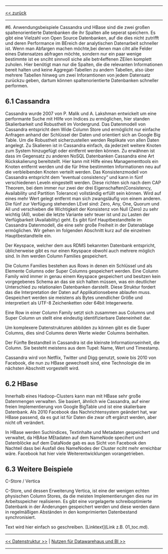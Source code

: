 ***

[<< zurück](02_toc.md)

***

#6. Anwendungsbeispiele
Cassandra und HBase sind die zwei großen spaltenorientierte Datenbanken die ihr Spalten alle seperat speichern. Es gibt eine Vielzahl von Open Source Datenbanken, auf die dies nicht zutrifft und deren Performance im BEreich der analytischen Datenarbeit schneller ist.
Wenn man Abfargen machen möchte,bei denen man ciht alle Felder eines Datensatzes abfragen möchte, sondern nur ein paar wenige bestimmte ist ee snciht sinnvoll siche alle betr4effenen ZEilen komplett zuholen. Hier benötigt man nur die Spalten, die die relevanten Informationen bereit halten und keine Aggregat-Tabellen zu andern Tabellen, also über mehrere Tabellen hinweg um zwei Inforamtionen von jedem Datensatz zurückzu geben, dartum können spaltenorientierte Datenbanken schneller performen.


## 6.1 Cassandra

Cassandra wurde 2007 von P. Malik und A. Lakshman entwickelt um eine performante Suche mit HIlfe von Indices zu ermöglichen, hier standen Skalierbarkeit und Robustheit im Vordergrund. Das Datenmodell von Cassandra entspricht dem Wide Column Store und ermöglicht nur einfache Anfragen anhand der Schlüssel der Daten und orientiert sich an Google Big Table. Um die Robustheit sicherzustellen werden Replikate von allen Daten angelegt. Zu Skalieren ist in Cassandra einfach, da jederzeit weitere Knoten zum System hinzugefügt oder eintfernt werden können. Zu erwähnen ist dass im Gegensatz zu anderen NoSQL Datenbanken Cassandra eine Art Rückskalierung bereitstellt. Hier kann mit Hilfe eines Managementtools ein Knoten entfernt werden und die für IHne bestimmten Informationen neu auf die verbleibenden Knoten verteilt werden.
Das Konsistenzmodell von Cassandra entspricht dem “eventual consistency” und kann in fünf verschiedenen Leveln eingestellt werden. Diese richten sich nach dem CAP Theorem, bei dem immer nur zwei der drei Eigenschaften(Consistency, Availability und Partition Tolerance) vollständig erfüllt sein können. Wird auf eines mehr Wert gelegt entfernt man sich zwangsläufig von einem anderen. Die fünf zur Verfügung stehenden LEvel sind: Zero, Any, One, Quorum und All und verschieben die Wichtigkeit der Konsistenz von Null (Zero) zu sehr wichtig (All), wobei die letzte Variante sehr teuer ist und zu Lasten der Verfügbarkeit (Availability) geht.
Es gibt fünf Hauptbestandteile im Cassandra Datenmodell, die eine sehr große Freiheit in der Datenablage ermöglichen. Wir gehen im folgenden Abschnitt kurz auf die einzelnen Hauptbestandteile ein.

Der Keyspace, welcher dem aus RDMS bekannten Datenbank entspricht, üblicherweise gibt es nur einen Keyspace obwohl auch mehrere möglich sind. In ihm werden Column Families gespeichert.

Die Column Families bestehen aus Rows in denen ein Schlüssel und als Elemente Columns oder Super Columns gespeichert werden. Eine Column Family wird immer in genau einem Keyspace gespeichert und besitzen kein vorgegebenes Schema an das sie sich halten müssen, was ein deutlicher Unterschied zu relationalen Datenbanken darstellt. Diese Struktur fordert das die Interpretation der Daten auf Applikationsebene ablaufen muss. Gespeichert werden sie meistens als Bytes unendlicher Größe und interpretiert als UTF-8 Zeichenketten oder 64bit Integerwerte.

Eine Row in einer Column Family setzt sich zusammen aus Columns und Super Column un stellt eine eindeutig identifizierbare Dateneinheit dar.

Um komplexere Datenstrukturen abbilden zu können gibt es die Super Columns, dies sind Columns deren Werte wieder Columns beinhalten.

Der Fünfte Bestandteil in Cassandra ist die kleinste Informationseinheit, die Column. Sie besteht meistens aus dem Tupel: Name, Wert und Timestamp.

Cassandra wird von Netflix, Twitter und Digg genutzt, sowie bis 2010 von Facebook, die nun zu HBase gewechselt sind, eine Technologie die im nächsten Abschnitt vorgestellt wird.

## 6.2 HBase


Innerhalb eines Hadoop-Clusters kann man mit HBase sehr große Datenmengen verwalten. Sie basiert, ähnlich wie Cassandra, auf einer freien Implementierung von Google BigTable und ist eine skalierbare Datenbank. Als 2010 Facebook das Nachrichtensystem geändert hat, war HBase passend, da es gut ist für Daten die zwar oft ergänzt werden, aber nicht oft verändert.

In HBase werden Suchindices, Textinhalte und Metadaten gespeichert und verwaltet, da HBAse MEtadaten auf dem NameNode specihert und Datenblöcke auf dem DataNode gab es aus Sicht von Facebook den Nachteil dass bei Ausfall des NameNodes der Cluster nciht mehr erreichbar wäre. Facebook hat hier viele Weiterentwicklungen vorangetrieben.


## 6.3 Weitere Beispiele

C-Store / Vertica

C-Store, und dessen Erweiterung Vertica, ist eine der wenigen echten physischen Column Stores, da die meisten Implementierungen dies nur im Arbeitsspeicher realisieren.
Es gibt eine vorgelagerte schreiboptimierte Datenbank in der Änderungen gespeichert werden und diese werden dann in regelmäßigen Abständen in den komprimierten Datenbestand synchronisiert.






Text wird hier einfach so geschreiben.
[Linktext](Link z.B. 01_toc.md).



***

[<< Datenstruktur >>](07-3_normalized_data_structure.md) | [Nutzen für Datawarehaus und BI >>](09_data_warehouse_BI.md)

***